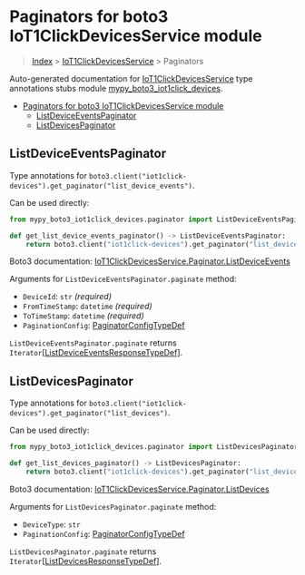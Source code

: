 # Paginators for boto3 IoT1ClickDevicesService module

> [Index](..) > [IoT1ClickDevicesService](.) > Paginators

Auto-generated documentation for
[IoT1ClickDevicesService](https://boto3.amazonaws.com/v1/documentation/api/1.17.71/reference/services/iot1click-devices.html#IoT1ClickDevicesService)
type annotations stubs module
[mypy_boto3_iot1click_devices](https://pypi.org/project/mypy-boto3-iot1click-devices/).

- [Paginators for boto3 IoT1ClickDevicesService module](#paginators-for-boto3-iot1clickdevicesservice-module)
  - [ListDeviceEventsPaginator](#listdeviceeventspaginator)
  - [ListDevicesPaginator](#listdevicespaginator)

## ListDeviceEventsPaginator

Type annotations for
`boto3.client("iot1click-devices").get_paginator("list_device_events")`.

Can be used directly:

```python
from mypy_boto3_iot1click_devices.paginator import ListDeviceEventsPaginator

def get_list_device_events_paginator() -> ListDeviceEventsPaginator:
    return boto3.client("iot1click-devices").get_paginator("list_device_events")
```

Boto3 documentation:
[IoT1ClickDevicesService.Paginator.ListDeviceEvents](https://boto3.amazonaws.com/v1/documentation/api/1.17.71/reference/services/iot1click-devices.html#IoT1ClickDevicesService.Paginator.ListDeviceEvents)

Arguments for `ListDeviceEventsPaginator.paginate` method:

- `DeviceId`: `str` *(required)*
- `FromTimeStamp`: `datetime` *(required)*
- `ToTimeStamp`: `datetime` *(required)*
- `PaginationConfig`:
  [PaginatorConfigTypeDef](./type_defs.md#paginatorconfigtypedef)

`ListDeviceEventsPaginator.paginate` returns
`Iterator`\[[ListDeviceEventsResponseTypeDef](./type_defs.md#listdeviceeventsresponsetypedef)\].

## ListDevicesPaginator

Type annotations for
`boto3.client("iot1click-devices").get_paginator("list_devices")`.

Can be used directly:

```python
from mypy_boto3_iot1click_devices.paginator import ListDevicesPaginator

def get_list_devices_paginator() -> ListDevicesPaginator:
    return boto3.client("iot1click-devices").get_paginator("list_devices")
```

Boto3 documentation:
[IoT1ClickDevicesService.Paginator.ListDevices](https://boto3.amazonaws.com/v1/documentation/api/1.17.71/reference/services/iot1click-devices.html#IoT1ClickDevicesService.Paginator.ListDevices)

Arguments for `ListDevicesPaginator.paginate` method:

- `DeviceType`: `str`
- `PaginationConfig`:
  [PaginatorConfigTypeDef](./type_defs.md#paginatorconfigtypedef)

`ListDevicesPaginator.paginate` returns
`Iterator`\[[ListDevicesResponseTypeDef](./type_defs.md#listdevicesresponsetypedef)\].
